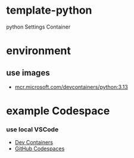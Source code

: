 # template-python

python Settings Container

# environment

## use images

- [mcr.microsoft.com/devcontainers/python:3.13](https://hub.docker.com/r/microsoft/vscode-devcontainers)

# example Codespace

### use local VSCode

- [Dev Containers](https://marketplace.visualstudio.com/items?itemName=ms-vscode-remote.remote-containers)
- [GitHub Codespaces](https://marketplace.visualstudio.com/items?itemName=GitHub.codespaces)
